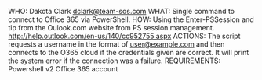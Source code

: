 WHO:
	Dakota Clark <dclark@team-sos.com>
WHAT:
	Single command to connect to Office 365 via PowerShell.
HOW:
	Using the Enter-PSSession and tip from the Oulook.com
	website from PS session management.
	http://help.outlook.com/en-us/140/cc952755.aspx
ACTIONS:
	The script requests a username in the format of
	user@example.com and then connects to the O365 cloud
	if the credentials given are correct. It will print the
	system error if the connection was a failure.
REQUIREMENTS:
	Powershell v2
	Office 365 account
